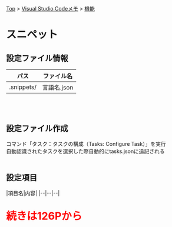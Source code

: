 [Top](../../README.md) > [Visual Studio Codeメモ](../../VSCode.md) > [機能](../func.md)

# スニペット
## 設定ファイル情報

|パス|ファイル名|
|--|--|
|.snippets/|言語名.json|
<br><br>

## 設定ファイル作成
コマンド「タスク：タスクの構成（Tasks: Configure Task）」を実行<br>
自動認識されたタスクを選択した際自動的にtasks.jsonに追記される
<br><br>

## 設定項目
|項目名|内容|
|--|--|--|
<br><br>

<strong style="font-size:200%;color:red;">続きは126Pから</strong>
